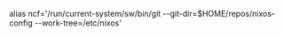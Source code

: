 alias ncf='/run/current-system/sw/bin/git --git-dir=$HOME/repos/nixos-config --work-tree=/etc/nixos'

